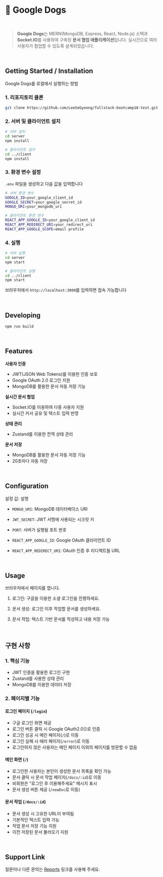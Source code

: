 # **📑 Google Dogs**
<br>

> **Google Dogs**는 MERN(MongoDB, Express, React, Node.js) 스택과 **Socket.IO**를 사용하여 구축된 **문서 협업 애플리케이션**입니다.
> 실시간으로 여러 사용자가 협업할 수 있도록 설계되었습니다.
<br>

## Getting Started / Installation

Google Dogs를 로컬에서 실행하는 방법

### **1\. 리포지토리 클론**

```sh
git clone https://github.com/LeeSeGyeong/fullstack-bootcamp18-test.git
```

### **2\. 서버 및 클라이언트 설치**

```sh
# 서버 설치
cd server
npm install
```

```sh
# 클라이언트 설치
cd ../client
npm install
```

### **3\. 환경 변수 설정**

`.env` 파일을 생성하고 다음 값을 입력합니다

```sh
# 서버 환경 변수
GOOGLE_ID=your_google_client_id
GOOGLE_SECRET=your_google_secret_id
MONGO_URI=your_mongodb_uri

# 클라이언트 환경 변수
REACT_APP_GOOGLE_ID=your_google_client_id
REACT_APP_REDIRECT_URI=your_redirect_uri
REACT_APP_GOOGLE_SCOPE=email profile
```

### **4\. 실행**

```sh
# 서버 실행
cd server
npm start

# 클라이언트 실행
cd ../client
npm start
```

브라우저에서 `http://localhost:3000`를 입력하면 접속 가능합니다

<br />

## **Developing**

```sh
npm run build
```

<br />

## **Features**

**사용자 인증**

* JWT(JSON Web Tokens)를 이용한 인증 보호
* Google OAuth 2.0 로그인 지원
* MongoDB를 활용한 문서 자동 저장 기능

**실시간 문서 협업**

* Socket.IO를 이용하여 다중 사용자 지원
* 실시간 커서 공유 및 텍스트 입력 반영

**상태 관리**

* Zustand를 이용한 전역 상태 관리

**문서 저장**

* MongoDB를 활용한 문서 자동 저장 기능
* 20초마다 자동 저장

<br />

## Configuration

설정 값: 설명

- `MONGO_URI`: MongoDB 데이터베이스 URI

- `JWT_SECRET`: JWT 서명에 사용되는 시크릿 키

- `PORT`: 서버가 실행될 포트 번호

- `REACT_APP_GOOGLE_ID`: Google OAuth 클라이언트 ID

- `REACT_APP_REDIRECT_URI`: OAuth 인증 후 리디렉트될 URL

<br />

## Usage
브라우저에서 페이지를 엽니다.

1. 로그인:
구글을 이용한 소셜 로그인을 진행하세요.

2. 문서 생성:
로그인 이후 작업할 문서를 생성하세요.

3. 문서 작업:
텍스트 기반 문서를 작성하고 내용 저장 가능

<br />

## **구현 사항**

### **1. 핵심 기능**

* JWT 인증을 활용한 로그인 구현
* Zustand를 사용한 상태 관리
* MongoDB를 이용한 데이터 저장

### **2. 페이지별 기능**

#### **로그인 페이지 (`/login`)**

* 구글 로그인 화면 제공
* 로그인 버튼 클릭 시 Google OAuth2.0으로 인증
* 로그인 성공 시 메인 페이지(`/`)로 이동
* 로그인 실패 시 에러 페이지(`/error`)로 이동
* 로그인하지 않은 사용자는 메인 페이지 이외의 페이지를 방문할 수 없음

#### **메인 화면 (`/`)**

* 로그인한 사용자는 본인이 생성한 문서 목록을 확인 가능
* 문서 클릭 시 문서 작업 페이지(`/docs/:id`)로 이동
* 비회원은 "로그인 후 이용해주세요" 메시지 표시
* 문서 생성 버튼 제공 (`/newDoc`로 이동)

#### **문서 작업 (`/docs/:id`)**

* 문서 생성 시 고유한 URL이 부여됨
* 기본적인 텍스트 입력 가능
* 작업 문서 저장 기능 지원
* 이전 저장된 문서 불러오기 지원

<br />

## Support Link
질문이나 다른 문의는 [Reports](https://github.com/LeeSeGyeong/fullstack-bootcamp18-test/issues) 링크를 사용해 주세요.

